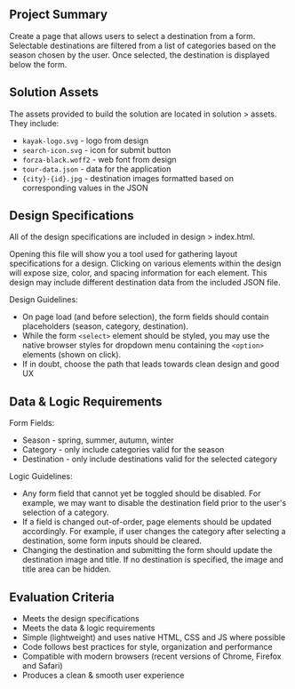 ## Project Summary

Create a page that allows users to select a destination from a form. Selectable destinations are filtered from a list of categories based on the season chosen by the user. Once selected, the destination is displayed below the form.

## Solution Assets

The assets provided to build the solution are located in solution > assets. They include:
* `kayak-logo.svg` - logo from design
* `search-icon.svg` - icon for submit button
* `forza-black.woff2` - web font from design
* `tour-data.json` - data for the application
* `{city}-{id}.jpg` - destination images formatted based on corresponding values in the JSON

## Design Specifications

All of the design specifications are included in design > index.html.

Opening this file will show you a tool used for gathering layout specifications for a design. Clicking on various elements within the design will expose size, color, and spacing information for each element. This design may include different destination data from the included JSON file.

Design Guidelines:
* On page load (and before selection), the form fields should contain placeholders (season, category, destination).
* While the form `<select>` element should be styled, you may use the native browser styles for dropdown menu containing the `<option>` elements (shown on click).
* If in doubt, choose the path that leads towards clean design and good UX

## Data & Logic Requirements

Form Fields:
* Season - spring, summer, autumn, winter
* Category - only include categories valid for the season
* Destination - only include destinations valid for the selected category

Logic Guidelines:
* Any form field that cannot yet be toggled should be disabled. For example, we may want to disable the destination field prior to the user's selection of a category.
* If a field is changed out-of-order, page elements should be updated accordingly. For example, if user changes the category after selecting a destination, some form inputs should be cleared. 
* Changing the destination and submitting the form should update the destination image and title. If no destination is specified, the image and title area can be hidden.

## Evaluation Criteria 

* Meets the design specifications
* Meets the data & logic requirements
* Simple (lightweight) and uses native HTML, CSS and JS where possible
* Code follows best practices for style, organization and performance
* Compatible with modern browsers (recent versions of Chrome, Firefox and Safari)
* Produces a clean & smooth user experience